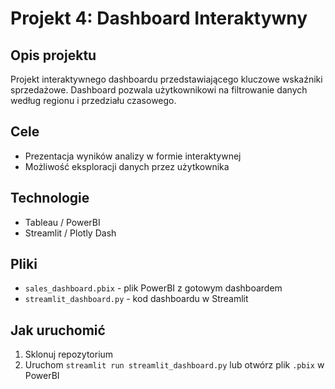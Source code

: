 # Projekt 4: Dashboard Interaktywny

## Opis projektu
Projekt interaktywnego dashboardu przedstawiającego kluczowe wskaźniki sprzedażowe. Dashboard pozwala użytkownikowi na filtrowanie danych według regionu i przedziału czasowego.

## Cele
- Prezentacja wyników analizy w formie interaktywnej
- Możliwość eksploracji danych przez użytkownika

## Technologie
- Tableau / PowerBI
- Streamlit / Plotly Dash

## Pliki
- `sales_dashboard.pbix` - plik PowerBI z gotowym dashboardem
- `streamlit_dashboard.py` - kod dashboardu w Streamlit

## Jak uruchomić
1. Sklonuj repozytorium
2. Uruchom `streamlit run streamlit_dashboard.py` lub otwórz plik `.pbix` w PowerBI
